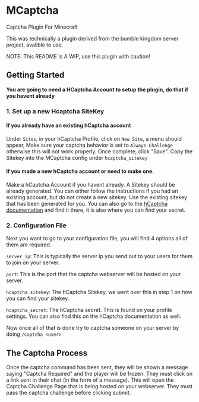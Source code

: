# MCaptcha
Captcha Plugin For Minecraft

This was technically a plugin derived from the bumble kingdom server project, avalible to use.

NOTE: This README Is A WIP, use this plugin with caution!

## Getting Started
**You are going to need a HCaptcha Account to setup the plugin, do that if you havent already**

### 1. Set up a new Hcaptcha SiteKey

#### If you already have an existing hCaptcha account
Under `Sites`, in your hCaptcha Profile, click on `New Site`, a menu should appear, Make sure your captcha behavior is set to `Always Challenge` otherwise this will not work properly. Once complete, click "Save". Copy the Sitekey into the MCaptcha config under `hcaptcha_sitekey`

#### If you made a new hCaptcha account or need to make one.
Make a hCaptcha Account if you havent already. A Sitekey should be already generated. You can either follow the instructions if you had an existing account, but do not create a new sitekey. Use the existing sitekey that has been generated for you. You can also go to the [hCaptcha documentation](https://docs.hcaptcha.com/) and find it there, it is also where you can find your secret.

### 2. Configuration File
Next you want to go to your configuration file, you will find 4 options all of them are required.

`server_ip`: This is typically the server ip you send out to your users for them to join on your server.

`port`: This is the port that the captcha webserver will be hosted on your server. 

`hcaptcha_sitekey`: The hCaptcha Sitekey, we went over this in step 1 on how you can find your sitekey.

`hcaptcha_secret`: The hCaptcha secret. This is found on your profile settings. You can also find this on the hCaptcha documentation as well.



Now once all of that is done try to captcha someone on your server by doing `/captcha <user>`

## The Captcha Process
Once the captcha command has been sent, they will be shown a message saying "Captcha Required" and the player will be frozen. They must click on a link sent in their chat (in the form of a message). This will open the Captcha Challenge Page that is being hosted on your webserver. They must pass the captcha challenge before clicking submit.
